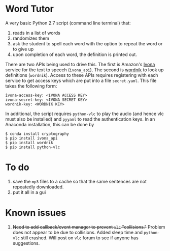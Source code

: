 # Word Tutor

A very basic Python 2.7 script (command line terminal) that:
 1. reads in a list of words
 2. randomizes them
 3. ask the student to spell each word with the option to repeat the word or to give up
 4. upon completion of each word, the definition is printed out.

There are two APIs being used to drive this. The first is Amazon's [Ivona](https://www.ivona.com/) service for the text to speech (`ivona_api`).  The second is [wordnik](https://www.wordnik.com/) to look up definitions (`wordnik`). Access to these APIs requires registering with each service to get access keys which are put into a file `secret.yaml`.  This file takes the following form:

    ivona-access-key: <IVONA ACCESS KEY>
    ivona-secret-key: <IVONA SECRET KEY>
    wordnik-key: <WORDNIK KEY>

In additional, the script requires `python-vlc` to play the audio (and hence vlc must also be installed) and `pyyaml` to read the authentication keys. In an Anaconda installation, this can be done by

    $ conda install cryptography
    $ pip install ivona_api
    $ pip install wordnik
    $ pip install python-vlc

# To do

 1. save the `mp3` files to a cache so that the same sentences are not repeatedly downloaded.
 2. put it all in a gui

# Known issues

 1. ~~Need to add callback/event manager to prevent `vlc` "collisions."~~ Problem does not appear to be due to collisions.  Added sleep time and `python-vlc` still crashed.  Will post on `vlc` forum to see if anyone has suggestions.
